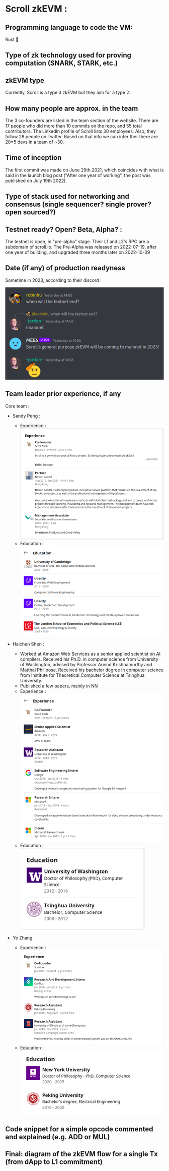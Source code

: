 # Scroll zkEVM :

## Programming language to code the VM:
Rust 🦀

##  Type of zk technology used for proving computation (SNARK, STARK, etc.)

## zkEVM type
Currently, Scroll is a type 3 zkEVM but they aim for a type  2.

## How many people are approx. in the team
The 3 co-founders are listed in the team section of the website. There are 17 people who did more than 10 commits on the repo, and 55 total contributors. The LinkedIn profile of Scroll lists 30 employees. Also, they follow 28 people on Twitter. Based on that info we can infer ther there are 20±5 devs in a team of ~30.

## Time of inception

The first commit was made on June 29th 2021, which coincides with what is said in the launch blog post ("After one year of working", the post was published on July 19th 2022).

##  Type of stack used for networking and consensus (single sequencer? single prover? open sourced?)

## Testnet ready? Open? Beta, Alpha? : 

The testnet is open, in "pre-alpha" stage. Their L1 and L2's RPC are a subdomain of scroll.io. The Pre-Alpha was released on 2022-07-19, after one year of building, and upgraded three months later on 2022-10-09


## Date (if any) of production readyness
Sometime in 2023, according to their discord :

![Wen mainnet](assets/scrollprodready.png "Wen mainnet")


## Team leader prior experience, if any

Core team : 

- Sandy Peng : 
    - Experience : ![PengXP](assets/peng1.png "Peng experience")
    - Education : ![PengEdu](assets/peng2.png "Peng education")

- Haichen Shen : 
    - Worked at Amazon Web Services as a senior applied scientist on AI compilers. Received his Ph.D. in computer science from University of Washington, advised by Professor Arvind Krishnamurthy and Matthai Philipose. Received his bachelor degree in computer science from Institute for Theoretical Computer Science at Tsinghua University.
    - Published a few papers, mainly in NN 
    - Experience : ![ShenXP](assets/shen1.png "Shen experience")
    - Education : ![ShenEdu](assets/shen2.png "Shen education")

- Ye Zhang
    - Experience : ![ZhangXP](assets/zhang1.png "Zhang experience")
    - Education : ![ZhangEdu](assets/zhang2.png "Zhang education")

##  Code snippet for a simple opcode commented and explained (e.g. ADD or MUL)
## Final: diagram of the zkEVM flow for a single Tx (from dApp to L1 commitment)
